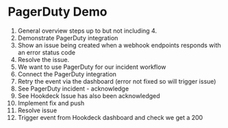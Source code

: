 # PagerDuty Demo

1. General overview steps up to but not including 4.
2. Demonstrate PagerDuty integration
3. Show an issue being created when a webhook endpoints responds with an error status code
4. Resolve the issue.
5. We want to use PagerDuty for our incident workflow
6. Connect the PagerDuty integration
7. Retry the event via the dashboard (error not fixed so will trigger issue)
8. See PagerDuty incident - acknowledge
9. See Hookdeck Issue has also been acknowledged
10. Implement fix and push
11. Resolve issue
12. Trigger event from Hookdeck dashboard and check we get a 200
